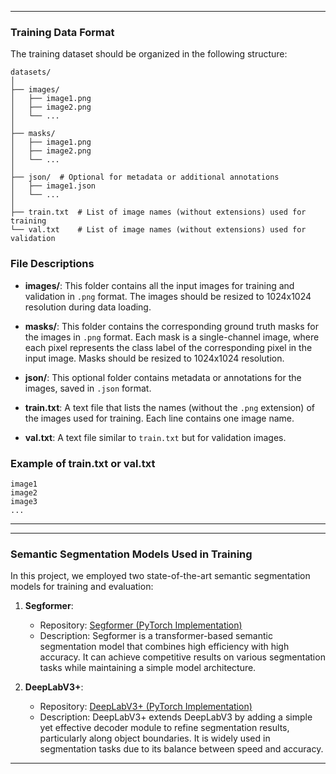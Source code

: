 
---

### Training Data Format

The training dataset should be organized in the following structure:

```
datasets/
│
├── images/
│   ├── image1.png
│   ├── image2.png
│   └── ...
│
├── masks/
│   ├── image1.png
│   ├── image2.png
│   └── ...
│
├── json/  # Optional for metadata or additional annotations
│   ├── image1.json
│   └── ...
│
├── train.txt  # List of image names (without extensions) used for training
└── val.txt    # List of image names (without extensions) used for validation
```

### File Descriptions

- **images/**: This folder contains all the input images for training and validation in `.png` format. The images should be resized to 1024x1024 resolution during data loading.
  
- **masks/**: This folder contains the corresponding ground truth masks for the images in `.png` format. Each mask is a single-channel image, where each pixel represents the class label of the corresponding pixel in the input image. Masks should be resized to 1024x1024 resolution.

- **json/**: This optional folder contains metadata or annotations for the images, saved in `.json` format.

- **train.txt**: A text file that lists the names (without the `.png` extension) of the images used for training. Each line contains one image name.

- **val.txt**: A text file similar to `train.txt` but for validation images.

### Example of train.txt or val.txt

```
image1
image2
image3
...
```

---

---

### Semantic Segmentation Models Used in Training

In this project, we employed two state-of-the-art semantic segmentation models for training and evaluation:

1. **Segformer**: 
   - Repository: [Segformer (PyTorch Implementation)](https://github.com/bubbliiiing/segformer-pytorch)
   - Description: Segformer is a transformer-based semantic segmentation model that combines high efficiency with high accuracy. It can achieve competitive results on various segmentation tasks while maintaining a simple model architecture.

2. **DeepLabV3+**:
   - Repository: [DeepLabV3+ (PyTorch Implementation)](https://github.com/bubbliiiing/deeplabv3-plus-pytorch)
   - Description: DeepLabV3+ extends DeepLabV3 by adding a simple yet effective decoder module to refine segmentation results, particularly along object boundaries. It is widely used in segmentation tasks due to its balance between speed and accuracy.

---

